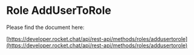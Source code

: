 # Role AddUserToRole

Please find the document here: 

[https://developer.rocket.chat/api/rest-api/methods/roles/addusertorole](https://developer.rocket.chat/api/rest-api/methods/roles/addusertorole)

